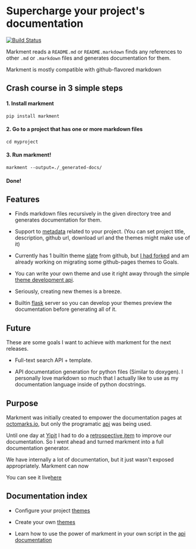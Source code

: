 # Supercharge your project's documentation

[![Build Status](https://secure.travis-ci.org/gabrielfalcao/markment.png?branch=master)](http://travis-ci.org/#!/gabrielfalcao/markment)


Markment reads a `README.md` or `README.markdown` finds any references
to other `.md` or `.markdown` files and generates documentation for
them.

Markment is mostly compatible with github-flavored markdown


## Crash course in 3 simple steps


#### 1. Install markment

```console
pip install markment
```

#### 2. Go to a project that has one or more markdown files

```console
cd myproject
```


#### 3. Run markment!

```console
markment --output=./_generated-docs/
```

#### Done!


## Features

* Finds markdown files recursively in the given directory tree and generates documentation for them.

* Support to [metadata](docs/configuring.md) related to your
  project. (You can set project title, description, github url,
  download url and the themes might make use of it)

* Currently has 1 builtin theme [slate](https://github.com/jsncostello/slate) from github, but [I had forked](https://github.com/markment) and
  am already working on migrating some github-pages themes to Goals.

* You can write your own theme and use it right away through the simple [theme development api](docs/themes.md).

* Seriously, creating new themes is a breeze.

* Builtin [flask](http://flask.pocoo.org/) server so you can develop
  your themes preview the documentation before generating all of it.


## Future

These are some goals I want to achieve with markment for the next releases.

* Full-text search API + template.

* API documentation generation for python files (Similar to
  doxygen). I personally love markdown so much that I actually like to
  use as my documentation language inside of python docstrings.

## Purpose

Markment was initially created to empower the documentation pages at
[octomarks.io](http://octomarks.io), but only the programatic [api](docs/api.md) was being used.

Until one day at [Yipit](http://yipit.com/about/team) I had to do a [retrospective item](http://www.mountaingoatsoftware.com/scrum/sprint-retrospective/) to
improve our documentation. So I went ahead and turned markment into a full documentation generator.

We have internally a lot of documentation, but it just wasn't exposed
appropriately. Markment can now

You can see it live[here](http://octomarks.io/gabrielfalcao/markment)


## Documentation index

* Configure your project [themes](docs/configuring.md)

* Create your own [themes](docs/themes.md)

* Learn how to use the power of markment in your own script in the [api documentation](docs/api.md)

